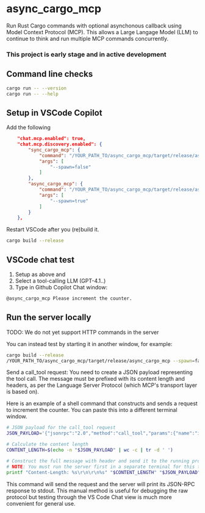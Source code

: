# async_cargo_mcp
Run Rust Cargo commands with optional asynchonous callback using Model Context Protocol (MCP). This allows a Large Langage Model (LLM) to continue to think and run multiple MCP commands concurrently.

### This project is early stage and in active development

## Command line checks

```bash
cargo run -- --version
cargo run -- --help
```

## Setup in VSCode Copilot

Add the following

```json
    "chat.mcp.enabled": true,
    "chat.mcp.discovery.enabled": {
        "sync_cargo_mcp": {
            "command": "/YOUR_PATH_TO/async_cargo_mcp/target/release/async_cargo_mcp",
            "args": [
                "--spawn=false"
            ]
        },
        "async_cargo_mcp": {
            "command": "/YOUR_PATH_TO/async_cargo_mcp/target/release/async_cargo_mcp",
            "args": [
                "--spawn=true"
            ]
        }
    },
```

Restart VSCode after you (re)build it.

```bash
cargo build --release
```

## VSCode chat test

1. Setup as above and 
2. Select a tool-calling LLM (GPT-4.1..)
3. Type in Github Copilot Chat window:

```bash
@async_cargo_mcp Please increment the counter.
```

## Run the server locally

TODO: We do not yet support HTTP commands in the server

You can instead test by starting it in another window, for example:

```bash
cargo build --release
/YOUR_PATH_TO/async_cargo_mcp/target/release/async_cargo_mcp --spawn=false
```

Send a call_tool request: You need to create a JSON payload representing the tool call. The message must be prefixed with its content length and headers, as per the Language Server Protocol (which MCP's transport layer is based on).

Here is an example of a shell command that constructs and sends a request to increment the counter. You can paste this into a different terminal window.

```bash
# JSON payload for the call_tool request
JSON_PAYLOAD='{"jsonrpc":"2.0","method":"call_tool","params":{"name":"increment","arguments":{}},"id":1}'

# Calculate the content length
CONTENT_LENGTH=$(echo -n "$JSON_PAYLOAD" | wc -c | tr -d ' ')

# Construct the full message with header and send it to the running process
# NOTE: You must run the server first in a separate terminal for this to connect.
printf "Content-Length: %s\r\n\r\n%s" "$CONTENT_LENGTH" "$JSON_PAYLOAD" | /Users/paul/github/async_cargo_mcp/target/release/async_cargo_mcp --spawn=false
```

This command will send the request and the server will print its JSON-RPC response to stdout. This manual method is useful for debugging the raw protocol but testing through the VS Code Chat view is much more convenient for general use.